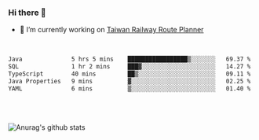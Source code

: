 ### Hi there 👋

- 🔭 I’m currently working on [Taiwan Railway Route Planner](https://github.com/Taiwan-Railway-Route-Planner)

<br/>

<!--START_SECTION:waka-->

```txt
Java              5 hrs 5 mins    █████████████████▒░░░░░░░   69.37 %
SQL               1 hr 2 mins     ███▓░░░░░░░░░░░░░░░░░░░░░   14.27 %
TypeScript        40 mins         ██▒░░░░░░░░░░░░░░░░░░░░░░   09.11 %
Java Properties   9 mins          ▓░░░░░░░░░░░░░░░░░░░░░░░░   02.25 %
YAML              6 mins          ▒░░░░░░░░░░░░░░░░░░░░░░░░   01.40 %
```

<!--END_SECTION:waka-->

<br/>
<br/>

![Anurag's github stats](https://github-readme-stats.vercel.app/api?username=DepickereSven&show_icons=true&theme=tokyonight)



<!--
**DepickereSven/DepickereSven** is a ✨ _special_ ✨ repository because its `README.md` (this file) appears on your GitHub profile.

Here are some ideas to get you started:

- 🔭 I’m currently working on ...
- 🌱 I’m currently learning ...
- 👯 I’m looking to collaborate on ...
- 🤔 I’m looking for help with ...
- 💬 Ask me about ...
- 📫 How to reach me: ...
- 😄 Pronouns: ...
- ⚡ Fun fact: ...
-->
